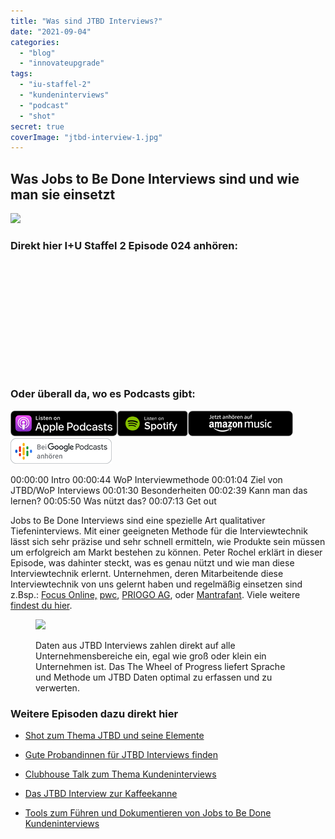 ```yaml
---
title: "Was sind JTBD Interviews?"
date: "2021-09-04"
categories:
  - "blog"
  - "innovateupgrade"
tags:
  - "iu-staffel-2"
  - "kundeninterviews"
  - "podcast"
  - "shot"
secret: true
coverImage: "jtbd-interview-1.jpg"
---
```


## Was Jobs to Be Done Interviews sind und wie man sie einsetzt

![](images/JTBD-Interview-1024x576.jpg)

### Direkt hier I+U Staffel 2 Episode 024 anhören:

<iframe data-cookie-consent="marketing" data-cookieblock-src="https://embed.podcasts.apple.com/us/podcast/was-sind-jobs-to-be-done-interviews/id1354901024?i=1000534323020&amp;itsct=podcast_box_player&amp;itscg=30200&amp;ls=1&amp;theme=auto" height="175px" frameborder="0" sandbox="allow-forms allow-popups allow-same-origin allow-scripts allow-top-navigation-by-user-activation" allow="autoplay *; encrypted-media *;" style="width: 100%; max-width: 660px; overflow: hidden; border-top-left-radius: 10px; border-top-right-radius: 10px; border-bottom-right-radius: 10px; border-bottom-left-radius: 10px; background-color: transparent;"></iframe>

### Oder überall da, wo es Podcasts gibt:

[![](images/listen-on-apple-podcast.png)](https://podcasts.apple.com/de/podcast/was-sind-jobs-to-be-done-interviews/id1354901024?i=1000534323020&itsct=podcast_box&itscg=30200&ls=1)[![](images/listen-on-spotify.png)](https://open.spotify.com/episode/0IZkmsvmPqDKlxivhZ7yfW?si=kXHcw-wpS7OHTVEfLMr1Wg)[![](images/ListenOn_AmazonMusic_button_Black_RGB_5X_DE-300x73.png)](https://music.amazon.de/podcasts/4838bd28-7b97-4912-80cb-de39a6c75654/episodes/175cc8d1-0e0b-4c5b-85f2-6729c6afa6c3/innovate-upgrade-was-sind-jobs-to-be-done-interviews)[![jobs to be done podcast](images/DE_Google_Podcasts_Badge_8x-300x76.png)](https://podcasts.google.com/feed/aHR0cHM6Ly96dW04cnkucG9kY2FzdGVyLmRlL29iZXJ3YXNzZXIucnNz/episode/cG9kLTYxMzM1Yjg4NjlmZGU1MzA4MDE5MTA?sa=X&ved=0CAUQkfYCahcKEwiooZT4pJGCAxUAAAAAHQAAAAAQAQ)

00:00:00 Intro
00:00:44 WoP Interviewmethode
00:01:04 Ziel von JTBD/WoP Interviews
00:01:30 Besonderheiten
00:02:39 Kann man das lernen?
00:05:50 Was nützt das?
00:07:13 Get out

Jobs to Be Done Interviews sind eine spezielle Art qualitativer Tiefeninterviews. Mit einer geeigneten Methode für die Interviewtechnik lässt sich sehr präzise und sehr schnell ermitteln, wie Produkte sein müssen um erfolgreich am Markt bestehen zu können. Peter Rochel erklärt in dieser Episode, was dahinter steckt, was es genau nützt und wie man diese Interviewtechnik erlernt. Unternehmen, deren Mitarbeitende diese Interviewtechnik von uns gelernt haben und regelmäßig einsetzen sind z.Bsp.: [Focus Online,](https://www.focus.de) [pwc](https://www.pwc.de), [PRIOGO AG](https://www.priogo.com), oder [Mantrafant](https://mantrafant.com). Viele weitere [findest du hier](https://oberwasser-consulting.de/ueber/expertise/).

<figure>

![](images/JTBD-Tools.001-1024x576.jpeg)

<figcaption>

Daten aus JTBD Interviews zahlen direkt auf alle Unternehmensbereiche ein, egal wie groß oder klein ein Unternehmen ist. Das The Wheel of Progress liefert Sprache und Methode um JTBD Daten optimal zu erfassen und zu verwerten.

</figcaption>

</figure>

### Weitere Episoden dazu direkt hier

- [Shot zum Thema JTBD und seine Elemente](https://oberwasser-consulting.de/der-job-to-be-done-jtbd/)

- [Gute Probandinnen für JTBD Interviews finden](https://oberwasser-consulting.de/gute-kandidaten-fuer-jtbd-interviews/)

- [Clubhouse Talk zum Thema Kundeninterviews](https://oberwasser-consulting.de/podcast043/)

- [Das JTBD Interview zur Kaffeekanne](https://oberwasser-consulting.de/podcast043/)

- [Tools zum Führen und Dokumentieren von Jobs to Be Done Kundeninterviews](https://oberwasser-consulting.de/jtbd-tools/)
